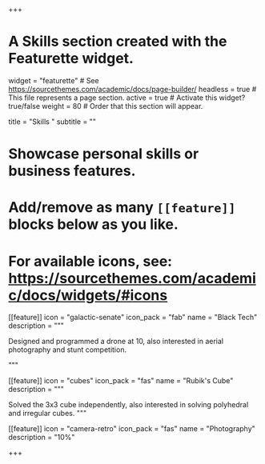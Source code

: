 +++
# A Skills section created with the Featurette widget.
widget = "featurette"  # See https://sourcethemes.com/academic/docs/page-builder/
headless = true  # This file represents a page section.
active = true  # Activate this widget? true/false
weight = 80  # Order that this section will appear.

title = "Skills "
subtitle = ""

# Showcase personal skills or business features.
# 
# Add/remove as many `[[feature]]` blocks below as you like.
# 
# For available icons, see: https://sourcethemes.com/academic/docs/widgets/#icons

[[feature]]
  icon = "galactic-senate"
  icon_pack = "fab"
  name = "Black Tech"
  description = """
 
Designed and programmed a drone at 10,
also interested in aerial photography and stunt competition. 
  
  """
  
[[feature]]
  icon = "cubes"
  icon_pack = "fas"
  name = "Rubik's Cube"
  description = """
  
  Solved the 3x3 cube independently, 
  also interested in solving polyhedral and irregular cubes.
  """  
  
[[feature]]
  icon = "camera-retro"
  icon_pack = "fas"
  name = "Photography"
  description = "10%"

+++
